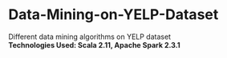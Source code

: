 # Data-Mining-on-YELP-Dataset
Different data mining algorithms on YELP dataset <br/>
<strong>Technologies Used: Scala 2.11, Apache Spark 2.3.1</strong>
